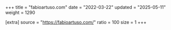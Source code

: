 +++
title = "fabioartuso.com"
date = "2022-03-22"
updated = "2025-05-11"
weight = 1290

[extra]
source = "https://fabioartuso.com/"
ratio = 100
size = 1
+++
